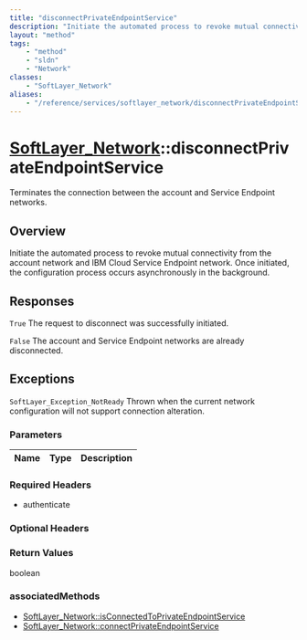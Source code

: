 ```yaml
---
title: "disconnectPrivateEndpointService"
description: "Initiate the automated process to revoke mutual connectivity from the account network and IBM Cloud Service Endpoint net... "
layout: "method"
tags:
    - "method"
    - "sldn"
    - "Network"
classes:
    - "SoftLayer_Network"
aliases:
    - "/reference/services/softlayer_network/disconnectPrivateEndpointService"
---
```

# [SoftLayer_Network](/reference/services/SoftLayer_Network)::disconnectPrivateEndpointService

Terminates the connection between the account and Service Endpoint networks.


## Overview 
Initiate the automated process to revoke mutual connectivity from the account network and IBM Cloud Service Endpoint network. Once initiated, the configuration process occurs asynchronously in the background. 



<h2>Responses</h2> 

<code>True</code> The request to disconnect was successfully initiated. 

<code>False</code> The account and Service Endpoint networks are already disconnected. 



<h2>Exceptions</h2> 

<code>SoftLayer_Exception_NotReady</code> Thrown when the current network configuration will not support connection alteration. 





### Parameters 
|Name | Type | Description |
| --- | --- | --- |


### Required Headers
* authenticate

### Optional Headers

### Return Values
boolean


### associatedMethods

*  [SoftLayer_Network::isConnectedToPrivateEndpointService](/reference/services/SoftLayer_Network/isConnectedToPrivateEndpointService )
*  [SoftLayer_Network::connectPrivateEndpointService](/reference/services/SoftLayer_Network/connectPrivateEndpointService )


